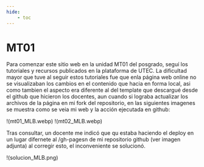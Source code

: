 ```yaml
---
hide:
    - toc
---
```


# MT01

Para comenzar este sitio web en la unidad MT01 del posgrado, seguí los tutoriales y recursos publicados en la plataforma de UTEC. La dificultad mayor que tuve al seguir estos tutoriales fue que enla página web online no se visualizaban los cambios en el contenido que hacia en forma local, asi como tambien el aspecto era diferente al del template que descargué desde el github que hicieron los docentes, aun cuando si lograba actualizar los archivos de la página en mi fork del repositorio, en las siguientes imagenes se muestra como se veia mi web y la acción ejecutada en github: 

!(mt01_MLB.webp)
!(mt02_MLB.webp)

Tras consultar, un docente me indicó que qu estaba haciendo el deploy en un lugar difernete al /gh-pagesn de mi repositorio github (ver imagen adjunta) al corregir esto, el inconveniente se solucionó. 

!(solucion_MLB.png)